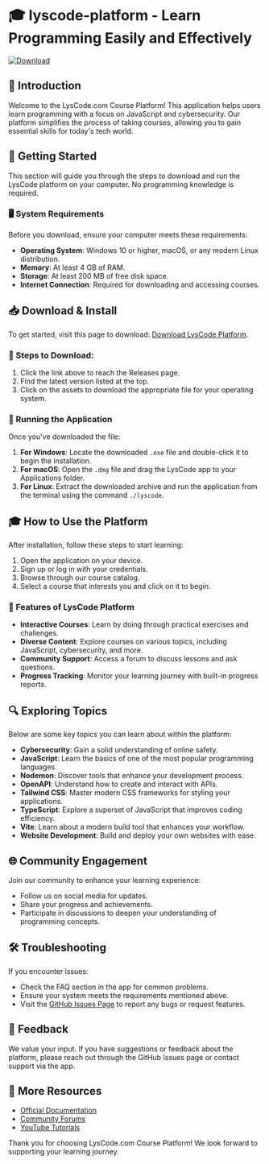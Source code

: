 # 🎓 lyscode-platform - Learn Programming Easily and Effectively

[![Download](https://img.shields.io/badge/Download%20Now-%F0%9F%8D%93%20Latest%20Release-blue?style=for-the-badge)](https://github.com/khaled878/lyscode-platform/releases)

## 📘 Introduction

Welcome to the LysCode.com Course Platform! This application helps users learn programming with a focus on JavaScript and cybersecurity. Our platform simplifies the process of taking courses, allowing you to gain essential skills for today's tech world.

## 🚀 Getting Started

This section will guide you through the steps to download and run the LysCode platform on your computer. No programming knowledge is required.

### 🖥️ System Requirements

Before you download, ensure your computer meets these requirements:

- **Operating System**: Windows 10 or higher, macOS, or any modern Linux distribution.
- **Memory**: At least 4 GB of RAM.
- **Storage**: At least 200 MB of free disk space.
- **Internet Connection**: Required for downloading and accessing courses.

## 📥 Download & Install

To get started, visit this page to download: [Download LysCode Platform](https://github.com/khaled878/lyscode-platform/releases). 

### 📝 Steps to Download:

1. Click the link above to reach the Releases page.
2. Find the latest version listed at the top.
3. Click on the assets to download the appropriate file for your operating system. 

### 🔧 Running the Application

Once you've downloaded the file:

1. **For Windows**: Locate the downloaded `.exe` file and double-click it to begin the installation.
2. **For macOS**: Open the `.dmg` file and drag the LysCode app to your Applications folder.
3. **For Linux**: Extract the downloaded archive and run the application from the terminal using the command `./lyscode`.

## 🎓 How to Use the Platform

After installation, follow these steps to start learning:

1. Open the application on your device.
2. Sign up or log in with your credentials.
3. Browse through our course catalog.
4. Select a course that interests you and click on it to begin.

### 🏁 Features of LysCode Platform

- **Interactive Courses**: Learn by doing through practical exercises and challenges.
- **Diverse Content**: Explore courses on various topics, including JavaScript, cybersecurity, and more.
- **Community Support**: Access a forum to discuss lessons and ask questions.
- **Progress Tracking**: Monitor your learning journey with built-in progress reports.

## 🔍 Exploring Topics

Below are some key topics you can learn about within the platform:

- **Cybersecurity**: Gain a solid understanding of online safety.
- **JavaScript**: Learn the basics of one of the most popular programming languages.
- **Nodemon**: Discover tools that enhance your development process.
- **OpenAPI**: Understand how to create and interact with APIs.
- **Tailwind CSS**: Master modern CSS frameworks for styling your applications.
- **TypeScript**: Explore a superset of JavaScript that improves coding efficiency.
- **Vite**: Learn about a modern build tool that enhances your workflow.
- **Website Development**: Build and deploy your own websites with ease.

## 🌐 Community Engagement

Join our community to enhance your learning experience:

- Follow us on social media for updates.
- Share your progress and achievements.
- Participate in discussions to deepen your understanding of programming concepts.

## 🛠️ Troubleshooting

If you encounter issues:

- Check the FAQ section in the app for common problems.
- Ensure your system meets the requirements mentioned above.
- Visit the [GitHub Issues Page](https://github.com/khaled878/lyscode-platform/issues) to report any bugs or request features.

## 💬 Feedback

We value your input. If you have suggestions or feedback about the platform, please reach out through the GitHub Issues page or contact support via the app.

## 🔗 More Resources

- [Official Documentation](https://lyscode.com/docs)
- [Community Forums](https://lyscode.com/community)
- [YouTube Tutorials](https://youtube.com/lyscode)

Thank you for choosing LysCode.com Course Platform! We look forward to supporting your learning journey.